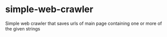 # simple-web-crawler
Simple web crawler that saves urls of main page containing one or more of the given strings
